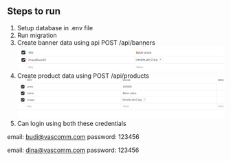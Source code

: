 
## Steps to run


1. Setup database in .env file
2. Run migration
3. Create banner data using api POST /api/banners
![Screenshot](Screenshot1.png)
4. Create product data using POST /api/products
![Screenshot](Screenshot2.png)
5. Can login using both these credentials

email: budi@vascomm.com
password: 123456

email: dina@vascomm.com
password: 123456
